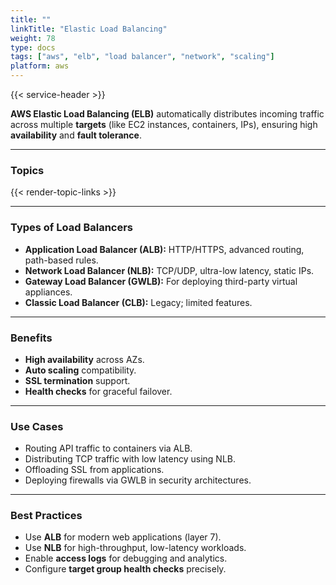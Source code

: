 ```yaml
---
title: ""
linkTitle: "Elastic Load Balancing"
weight: 78
type: docs
tags: ["aws", "elb", "load balancer", "network", "scaling"]
platform: aws
---
```


{{< service-header >}}

**AWS Elastic Load Balancing (ELB)** automatically distributes incoming traffic across multiple **targets** (like EC2 instances, containers, IPs), ensuring high **availability** and **fault tolerance**.

---

### Topics

{{< render-topic-links >}}

---

### Types of Load Balancers

- **Application Load Balancer (ALB):** HTTP/HTTPS, advanced routing, path-based rules.
- **Network Load Balancer (NLB):** TCP/UDP, ultra-low latency, static IPs.
- **Gateway Load Balancer (GWLB):** For deploying third-party virtual appliances.
- **Classic Load Balancer (CLB):** Legacy; limited features.

---

### Benefits

- **High availability** across AZs.
- **Auto scaling** compatibility.
- **SSL termination** support.
- **Health checks** for graceful failover.

---

### Use Cases

- Routing API traffic to containers via ALB.
- Distributing TCP traffic with low latency using NLB.
- Offloading SSL from applications.
- Deploying firewalls via GWLB in security architectures.

---

### Best Practices

- Use **ALB** for modern web applications (layer 7).
- Use **NLB** for high-throughput, low-latency workloads.
- Enable **access logs** for debugging and analytics.
- Configure **target group health checks** precisely.
